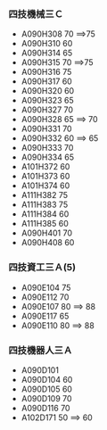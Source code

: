 ### 四技機械三Ｃ
- A090H308   70  ==>75
- A090H310   60
- A090H314   65
- A090H315   70  ==>75
- A090H316   75
- A090H317   60
- A090H320   60
- A090H323   65
- A090H327   70
- A090H328   65  ==> 70 
- A090H331   70
- A090H332   60  ==> 65
- A090H333   70
- A090H334   65
- A101H372   60
- A101H373   60
- A101H374   60
- A111H382   75
- A111H383   75
- A111H384   60
- A111H385   60
- A090H401   70
- A090H408   60

### 四技資工三Ａ(5)
- A090E104  75
- A090E112  70
- A090E107  80 ==> 88
- A090E117  65
- A090E110  80  ==> 88

### 四技機器人三Ａ
- A090D101 
- A090D104  60
- A090D105  60
- A090D109  70
- A090D116  70
- A102D171  50  ==> 60
